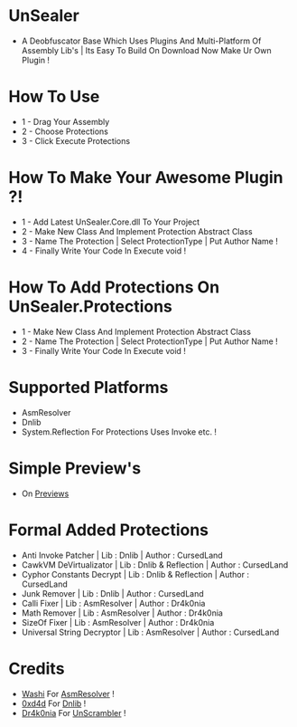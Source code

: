 # UnSealer
- A Deobfuscator Base Which Uses Plugins And Multi-Platform Of Assembly Lib's | Its Easy To Build On Download Now Make Ur Own Plugin !

# How To Use

- 1 - Drag Your Assembly 
- 2 - Choose Protections
- 3 - Click Execute Protections

# How To Make Your Awesome Plugin ?!

- 1 - Add Latest UnSealer.Core.dll To Your Project
- 2 - Make New Class And Implement Protection Abstract Class
- 3 - Name The Protection | Select ProtectionType | Put Author Name !
- 4 - Finally Write Your Code In Execute void !

# How To Add Protections On UnSealer.Protections

- 1 - Make New Class And Implement Protection Abstract Class
- 2 - Name The Protection | Select ProtectionType | Put Author Name !
- 3 - Finally Write Your Code In Execute void !

# Supported Platforms
- AsmResolver
- Dnlib
- System.Reflection For Protections Uses Invoke etc. !
# Simple Preview's
- On [Previews](https://github.com/CursedLand/UnSealer/blob/master/Previews.md)
# Formal Added Protections
- Anti Invoke Patcher | Lib : Dnlib | Author : CursedLand
- CawkVM DeVirtualizator | Lib : Dnlib & Reflection | Author : CursedLand
- Cyphor Constants Decrypt | Lib : Dnlib & Reflection | Author : CursedLand
- Junk Remover | Lib : Dnlib | Author : CursedLand
- Calli Fixer | Lib : AsmResolver | Author : Dr4k0nia
- Math Remover | Lib : AsmResolver | Author : Dr4k0nia
- SizeOf Fixer | Lib : AsmResolver | Author : Dr4k0nia
- Universal String Decryptor | Lib : AsmResolver | Author : CursedLand
# Credits
- [Washi](https://github.com/Washi1337/) For [AsmResolver](https://github.com/Washi1337/AsmResolver) !
- [0xd4d](https://github.com/0xd4d/) For [Dnlib](https://github.com/0xd4d/dnlib) !
- [Dr4k0nia](https://github.com/dr4k0nia) For [UnScrambler](https://github.com/dr4k0nia/Unscrambler) !

